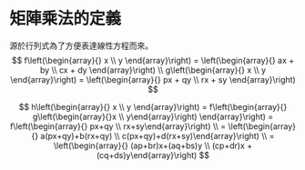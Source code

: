 # 矩陣乘法的定義

源於行列式為了方便表達線性方程而來。
$$
f\left(\begin{array}{}   x \\ y \end{array}\right) = \left(\begin{array}{} ax + by \\ cx + dy \end{array}\right) \\
g\left(\begin{array}{}   x \\ y \end{array}\right) = \left(\begin{array}{} px + qy \\ rx + sy \end{array}\right)
$$

$$
h\left(\begin{array}{}   x \\ y \end{array}\right) = f\left(\begin{array}{} g\left(\begin{array}{}x \\ y\end{array}\right) \end{array}\right) = f\left(\begin{array}{} px+qy \\ rx+sy\end{array}\right) \\
= \left(\begin{array}{} a(px+qy)+b(rx+qy) \\ c(px+qy)+d(rx+sy)\end{array}\right) \\
= \left(\begin{array}{} (ap+br)x+(aq+bs)y \\ (cp+dr)x +(cq+ds)y\end{array}\right)
$$
